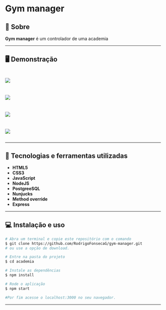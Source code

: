 # Gym manager


## 📝 Sobre

**Gym manager** é um controlador de uma academia


---------

## 🖥️ Demonstração

<h1>
    <img src="teachers-index.png"
</h1> 

<h1>
    <img src="teachers-details.png"
</h1> 

<h1>
    <img src="students-index.png"
</h1> 

<h1>
    <img src="students-details.png"
</h1> 



----------


## 🚀 Tecnologias e ferramentas utilizadas

- **HTML5**
- **CSS3**
- **JavaScript**
- **NodeJS**
- **PostgreeSQL**
- **Nunjucks**
- **Method override**
- **Express**

---------

## 💻 Instalação e uso

```bash
# Abra um terminal e copie este repositório com o comando
$ git clone https://github.com/RodrigoFonsecaG/gym-manager.git
# ou use a opção de download.

# Entre na pasta do projeto 
$ cd academia

# Instale as dependências
$ npm install

# Rode o aplicação
$ npm start

#Por fim acesse o localhost:3000 no seu navegador.
```

-----------
